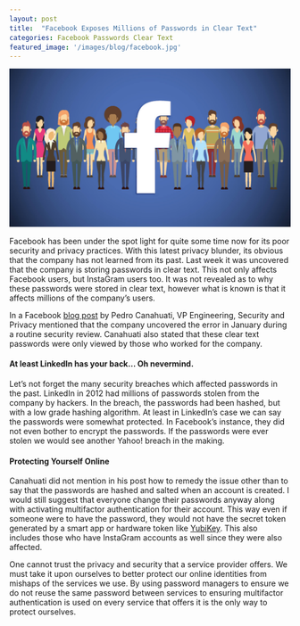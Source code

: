 ```yaml
---
layout: post
title:  "Facebook Exposes Millions of Passwords in Clear Text"
categories: Facebook Passwords Clear Text
featured_image: '/images/blog/facebook.jpg'
---
```


![Facebook Crowd](/images/blog/facebook.jpg)

Facebook has been under the spot light for quite some time now for its poor security and privacy practices. With this latest privacy blunder, its obvious that the company has not learned from its past. Last week it was uncovered that the company is storing passwords in clear text. This not only affects Facebook users, but InstaGram users too. It was not revealed as to why these passwords were stored in clear text, however what is known is that it affects millions of the company’s users.

In a Facebook [blog post][fb-post] by Pedro Canahuati, VP Engineering, Security and Privacy mentioned that the company uncovered the error in January during a routine security review. Canahuati also stated that these clear text passwords were only viewed by those who worked for the company.

#### At least LinkedIn has your back… Oh nevermind.

Let’s not forget the many security breaches which affected passwords in the past. LinkedIn in 2012 had millions of passwords stolen from the company by hackers. In the breach, the passwords had been hashed, but with a low grade hashing algorithm. At least in LinkedIn’s case we can say the passwords were somewhat protected. In Facebook’s instance, they did not even bother to encrypt the passwords. If the passwords were ever stolen we would see another Yahoo! breach in the making.

#### Protecting Yourself Online

Canahuati did not mention in his post how to remedy the issue other than to say that the passwords are hashed and salted when an account is created. I would still suggest that everyone change their passwords anyway along with activating multifactor authentication for their account. This way even if someone were to have the password, they would not have the secret token generated by a smart app or hardware token like [YubiKey][yubico]. This also includes those who have InstaGram accounts as well since they were also affected.

One cannot trust the privacy and security that a service provider offers. We must take it upon ourselves to better protect our online identities from mishaps of the services we use. By using password managers to ensure we do not reuse the same password between services to ensuring multifactor authentication is used on every service that offers it is the only way to protect ourselves.

[fb-post]: https://newsroom.fb.com/news/2019/03/keeping-passwords-secure/
[yubico]: https://www.yubico.com/
